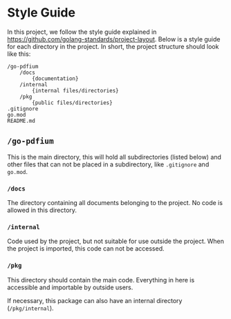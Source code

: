 # Style Guide

In this project, we follow the style guide explained in 
https://github.com/golang-standards/project-layout. Below is a style guide 
for each directory in the project. In short, the project structure should 
look like this: 
```
/go-pdfium
    /docs
        {documentation}
    /internal
        {internal files/directories}
    /pkg
        {public files/directories}
.gitignore
go.mod
README.md
```

## `/go-pdfium`
This is the main directory, this will hold all subdirectories (listed below) 
and other files that can not be placed in a subdirectory, like `.gitignore` 
and `go.mod`.

### `/docs`
The directory containing all documents belonging to the project. No code is 
allowed in this directory.

### `/internal`
Code used by the project, but not suitable for use outside the project. When 
the project is imported, this code can not be accessed.

### `/pkg`
This directory should contain the main code. Everything in here is 
accessible and importable by outside users. 

If necessary, this package can also have an internal directory 
(`/pkg/internal`).